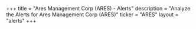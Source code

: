 +++
title = "Ares Management Corp (ARES) - Alerts"
description = "Analyze the Alerts for Ares Management Corp (ARES)"
ticker = "ARES"
layout = "alerts"
+++

